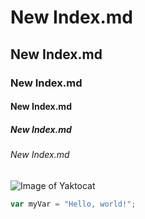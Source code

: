 # New Index.md
## New Index.md
### New Index.md
#### New Index.md
##### New Index.md
###### New Index.md


![Image of Yaktocat](https://octodex.github.com/images/yaktocat.png)


``` javascript
var myVar = "Hello, world!";
```
